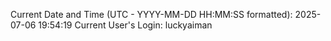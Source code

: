 Current Date and Time (UTC - YYYY-MM-DD HH:MM:SS formatted): 2025-07-06 19:54:19
Current User's Login: luckyaiman

